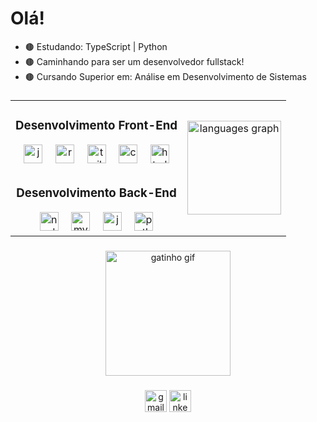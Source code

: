 <h1 align="left">Olá! </h1>

- 🟤 Estudando: TypeScript | Python
- 🟤 Caminhando para ser um desenvolvedor fullstack!
- 🟤 Cursando Superior em: Análise em Desenvolvimento de Sistemas

###

<table align="center">
  <tr>
    <td>
      <h3 align="center">Desenvolvimento Front-End</h3>
      <div align="center">
        <img src="https://cdn.jsdelivr.net/gh/devicons/devicon/icons/javascript/javascript-original.svg" height="30" alt="javascript logo"  />
        <img width="12" />
        <img src="https://cdn.jsdelivr.net/gh/devicons/devicon/icons/react/react-original.svg" height="30" alt="react logo"  />
        <img width="12" />
        <img src="https://cdn.simpleicons.org/tailwindcss/06B6D4" height="30" alt="tailwindcss logo"  />
        <img width="12" />
        <img src="https://cdn.simpleicons.org/css3/1572B6" height="30" alt="css3 logo"  />
        <img width="12" />
        <img src="https://cdn.simpleicons.org/html5/E34F26" height="30" alt="html5 logo"  />
      </div>
    </td>
    <td rowspan="2">
      <div align="center">
        <img src="https://github-readme-stats.vercel.app/api/top-langs?username=Eduardo-Virissimo&locale=pt-br&hide_title=true&layout=compact&card_width=320&langs_count=8&theme=aura_dark&hide_border=true" height="150" alt="languages graph"  />
      </div>
    </td>
  </tr>
  <tr>
    <td>
      <h3 align="center">Desenvolvimento Back-End</h3>
      <div align="center">
        <img src="https://cdn.simpleicons.org/nodedotjs/339933" height="30" alt="nodejs logo"  />
        <img width="12" />
        <img src="https://cdn.jsdelivr.net/gh/devicons/devicon/icons/mysql/mysql-original.svg" height="30" alt="mysql logo"  />
        <img width="12" />
        <img src="https://cdn.jsdelivr.net/gh/devicons/devicon/icons/java/java-original.svg" height="30" alt="java logo"  />
        <img width="12" />
        <img src="https://cdn.jsdelivr.net/gh/devicons/devicon/icons/python/python-original.svg" height="30" alt="python logo"  />
      </div>
    </td>
  </tr>
</table>

###

<div align="center">
  <img src="https://www.tramaweb.com.br/wp-content/uploads/2019/10/f6719fd6-tenor.gif" height="200" alt="gatinho gif"  />
</div>

###

<div align="center">
  <a href="mailto:eduardoteixeiravirissimo@gmail.com"><img src="https://img.shields.io/static/v1?message=Gmail&logo=gmail&label=&color=D14836&logoColor=white&labelColor=&style=for-the-badge" height="35" alt="gmail logo"  /></a>
  <a href="https://www.linkedin.com/in/eduardo-teixeira-viríssimo-46471624b/" target="_blank"><img src="https://img.shields.io/static/v1?message=LinkedIn&logo=linkedin&label=&color=0077B5&logoColor=white&labelColor=&style=for-the-badge" height="35" alt="linkedin logo"  /></a> 
</div>

###
